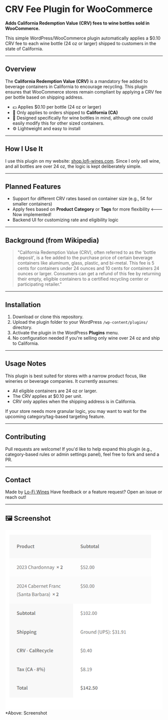 # CRV Fee Plugin for WooCommerce

**Adds California Redemption Value (CRV) fees to wine bottles sold in WooCommerce.**

This simple WordPress/WooCommerce plugin automatically applies a \$0.10 CRV fee to each wine bottle (24 oz or larger) shipped to customers in the state of California.

---

## Overview

The **California Redemption Value (CRV)** is a mandatory fee added to beverage containers in California to encourage recycling. This plugin ensures that WooCommerce stores remain compliant by applying a CRV fee per bottle based on shipping address.

* 💵 Applies \$0.10 per bottle (24 oz or larger)
* 🛒 Only applies to orders shipped to **California (CA)**
* 🍷 Designed specifically for wine bottles in mind, although one could easily modify this for other sized containers.
* ⚙️ Lightweight and easy to install

---

## How I Use It

I use this plugin on my website: [shop.lofi-wines.com](https://shop.lofi-wines.com). Since I only sell wine, and all bottles are over 24 oz, the logic is kept deliberately simple.

---

## Planned Features

* Support for different CRV rates based on container size (e.g., 5¢ for smaller containers)
* Apply fees based on **Product Category** or **Tags** for more flexibility  <---Now implemented!
* Backend UI for customizing rate and eligibility logic

---

## Background (from Wikipedia)

> "California Redemption Value (CRV), often referred to as the 'bottle deposit', is a fee added to the purchase price of certain beverage containers like aluminum, glass, plastic, and bi-metal. This fee is 5 cents for containers under 24 ounces and 10 cents for containers 24 ounces or larger. Consumers can get a refund of this fee by returning their empty, eligible containers to a certified recycling center or participating retailer."

---

## Installation

1. Download or clone this repository.
2. Upload the plugin folder to your WordPress `/wp-content/plugins/` directory.
3. Activate the plugin in the WordPress **Plugins** menu.
4. No configuration needed if you're selling only wine over 24 oz and ship to California.

---

## Usage Notes

This plugin is best suited for stores with a narrow product focus, like wineries or beverage companies. It currently assumes:

* All eligible containers are 24 oz or larger.
* The CRV applies at \$0.10 per unit.
* CRV only applies when the shipping address is in California.

If your store needs more granular logic, you may want to wait for the upcoming category/tag-based targeting feature.

---

## Contributing

Pull requests are welcome! If you'd like to help expand this plugin (e.g., category-based rules or admin settings panel), feel free to fork and send a PR.

---

## Contact

Made by [Lo-Fi Wines](https://lofi-wines.com)
Have feedback or a feature request? Open an issue or reach out!

---

## 🖼️ Screenshot
![Screenshot](/Screenshot.png)
*Above: Screenshot 
